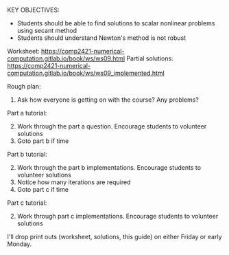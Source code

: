 KEY OBJECTIVES:

- Students should be able to find solutions to scalar nonlinear problems using secant method
- Students should understand Newton's method is not robust

Worksheet:
https://comp2421-numerical-computation.gitlab.io/book/ws/ws09.html
Partial solutions:
https://comp2421-numerical-computation.gitlab.io/book/ws/ws09_implemented.html

Rough plan:

1. Ask how everyone is getting on with the course? Any problems?

Part a tutorial:

2. Work through the part a question. Encourage students to volunteer solutions
3. Goto part b if time

Part b tutorial:

2. Work through the part b implementations. Encourage students to volunteer solutions
3. Notice how many iterations are required
4. Goto part c if time

Part c tutorial:

2. Work through part c implementations. Encourage students to volunteer solutions

I'll drop print outs (worksheet, solutions, this guide) on either Friday or early Monday.
